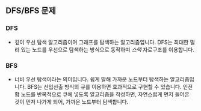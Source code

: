 ## DFS/BFS 문제

### DFS
- 깊이 우선 탐색 알고리즘이며 그래프를 탐색하는 알고리즘입니다. DFS는 최대한 멀리 있는 노드를 우선으로 탐색하는 방식으로 동작하며 *스택* 자료구조를 이용합니다.

### BFS
- 너비 우선 탐색이라는 의미입니다. 쉽게 말해 가까운 노드부터 탐색하는 알고리즘입니다. BFS는 선입선출 방식의 큐를 이용하면 효과적으로 구현할 수 있습니다. 인전합 노드를 반복적으로 큐에 넣도록 알고리즘을 작성하면, 자연스럽게 먼저 들어온 것이 먼저 나가게 되어, 가까운 노드부터 탐색합니다.